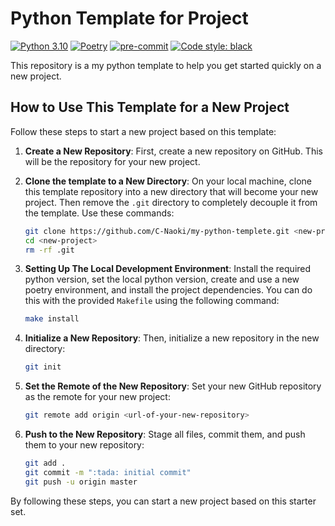 # Python Template for Project
[![Python 3.10](https://img.shields.io/badge/Python-3.10-green.svg)](https://www.python.org/downloads/release/python-390/)
[![Poetry](https://img.shields.io/badge/Poetry-1.5.1-blue.svg)](https://python-poetry.org/)
[![pre-commit](https://img.shields.io/badge/pre--commit-enabled-brightgreen?logo=pre-commit&logoColor=white)](https://github.com/pre-commit/pre-commit)
[![Code style: black](https://img.shields.io/badge/code%20style-black-000000.svg)](https://github.com/psf/black)

This repository is a my python template to help you get started quickly on a new project.

## How to Use This Template for a New Project

Follow these steps to start a new project based on this template:

1. **Create a New Repository**: First, create a new repository on GitHub. This will be the repository for your new project.

2. **Clone the template to a New Directory**: On your local machine, clone this template repository into a new directory that will become your new project. Then remove the `.git` directory to completely decouple it from the template. Use these commands:

    ```bash
    git clone https://github.com/C-Naoki/my-python-templete.git <new-project>
    cd <new-project>
    rm -rf .git
    ```

3. **Setting Up The Local Development Environment**: Install the required python version, set the local python version, create and use a new poetry environment, and install the project dependencies. You can do this with the provided `Makefile` using the following command:

    ```bash
    make install
    ```

4. **Initialize a New Repository**: Then, initialize a new repository in the new directory:

    ```bash
    git init
    ```

5. **Set the Remote of the New Repository**: Set your new GitHub repository as the remote for your new project:

    ```bash
    git remote add origin <url-of-your-new-repository>
    ```

6. **Push to the New Repository**: Stage all files, commit them, and push them to your new repository:

    ```bash
    git add .
    git commit -m ":tada: initial commit"
    git push -u origin master
    ```

By following these steps, you can start a new project based on this starter set.
